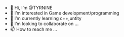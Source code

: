 - 👋 Hi, I’m @TYRNINE
- 👀 I’m interested in Game development/programming
- 🌱 I’m currently learning c++,untity
- 💞️ I’m looking to collaborate on ...
- 📫 How to reach me ...

<!---
TYRNINE/TYRNINE is a ✨ special ✨ repository because its `README.md` (this file) appears on your GitHub profile.
You can click the Preview link to take a look at your changes.
--->

